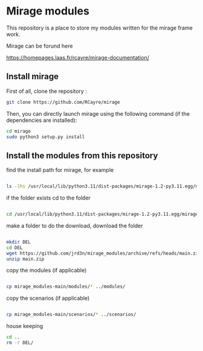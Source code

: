 # Mirage modules

This repository is a place to store my modules written for the mirage frame work.

Mirage can be forund here

https://homepages.laas.fr/rcayre/mirage-documentation/

## Install mirage

First of all, clone the repository :

```bash
git clone https://github.com/RCayre/mirage
```
Then, you can directly launch mirage using the following command (if the dependencies are installed):

```bash
cd mirage
sudo python3 setup.py install
```

## Install the modules from this repository

find the install path for mirage, for example

```bash

ls -lhs /usr/local/lib/python3.11/dist-packages/mirage-1.2-py3.11.egg/mirage

```

if the folder exists cd to the folder


```bash 

cd /usr/local/lib/python3.11/dist-packages/mirage-1.2-py3.11.egg/mirage

```

make a folder to do the download, download the folder

```bash

mkdir DEL
cd DEL
wget https://github.com/jrd3n/mirage_modules/archive/refs/heads/main.zip
unzip main.zip 
```

copy the modules (if applicable)

```bash

cp mirage_modules-main/modules/* ../modules/
```
copy the scenarios (if applicable)

```bash

cp mirage_modules-main/scenarios/* ../scenarios/
```

house keeping

```bash
cd ..
rm -r DEL/
```